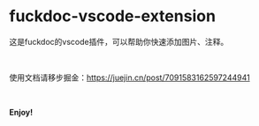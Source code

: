 # fuckdoc-vscode-extension

这是fuckdoc的vscode插件，可以帮助你快速添加图片、注释。

<br />

使用文档请移步掘金：https://juejin.cn/post/7091583162597244941

<br />

**Enjoy!**
